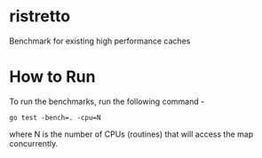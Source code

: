 # ristretto
Benchmark for existing high performance caches

# How to Run
To run the benchmarks, run the following command -
```
go test -bench=. -cpu=N
```
where N is the number of CPUs (routines) that will access the map concurrently.
